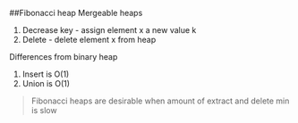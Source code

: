 ##Fibonacci heap
Mergeable heaps
1. Decrease key - assign element x a new value k
2. Delete - delete element x from heap 

Differences from binary heap
1. Insert is O(1)
2. Union is O(1)

>Fibonacci heaps are desirable when amount of extract and delete min is slow
